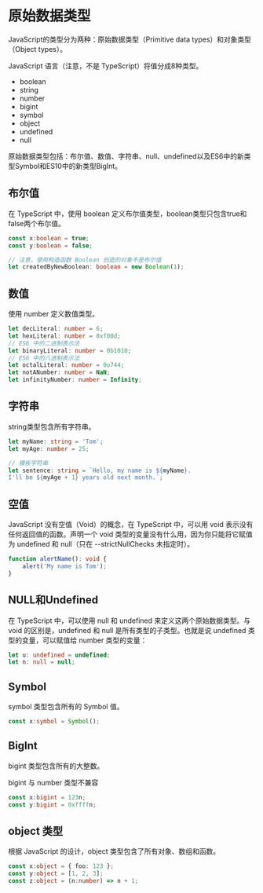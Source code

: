 # 原始数据类型
JavaScript的类型分为两种：原始数据类型（Primitive data types）和对象类型（Object types）。

JavaScript 语言（注意，不是 TypeScript）将值分成8种类型。
- boolean
- string
- number
- bigint
- symbol
- object
- undefined
- null

原始数据类型包括：布尔值、数值、字符串、null、undefined以及ES6中的新类型Symbol和ES10中的新类型BigInt。

## 布尔值
在 TypeScript 中，使用 boolean 定义布尔值类型，boolean类型只包含true和false两个布尔值。

```typescript
const x:boolean = true;
const y:boolean = false;

// 注意，使用构造函数 Boolean 创造的对象不是布尔值
let createdByNewBoolean: boolean = new Boolean(1);
```

## 数值
使用 number 定义数值类型。

```typescript
let decLiteral: number = 6;
let hexLiteral: number = 0xf00d;
// ES6 中的二进制表示法
let binaryLiteral: number = 0b1010;
// ES6 中的八进制表示法
let octalLiteral: number = 0o744;
let notANumber: number = NaN;
let infinityNumber: number = Infinity;
```

## 字符串
string类型包含所有字符串。

```typescript
let myName: string = 'Tom';
let myAge: number = 25;

// 模板字符串
let sentence: string = `Hello, my name is ${myName}.
I'll be ${myAge + 1} years old next month.`;
```

## 空值
JavaScript 没有空值（Void）的概念，在 TypeScript 中，可以用 void 表示没有任何返回值的函数。声明一个 void 类型的变量没有什么用，因为你只能将它赋值为 undefined 和 null（只在 --strictNullChecks 未指定时）。

```typescript
function alertName(): void {
    alert('My name is Tom');
}
```

## NULL和Undefined
在 TypeScript 中，可以使用 null 和 undefined 来定义这两个原始数据类型。与 void 的区别是，undefined 和 null 是所有类型的子类型。也就是说 undefined 类型的变量，可以赋值给 number 类型的变量：

```typescript
let u: undefined = undefined;
let n: null = null;
```

## Symbol
symbol 类型包含所有的 Symbol 值。

```typescript
const x:symbol = Symbol();
```

## BigInt
bigint 类型包含所有的大整数。

bigint 与 number 类型不兼容

```typescript
const x:bigint = 123n;
const y:bigint = 0xffffn;
```

## object 类型
根据 JavaScript 的设计，object 类型包含了所有对象、数组和函数。

```typescript
const x:object = { foo: 123 };
const y:object = [1, 2, 3];
const z:object = (n:number) => n + 1;
```